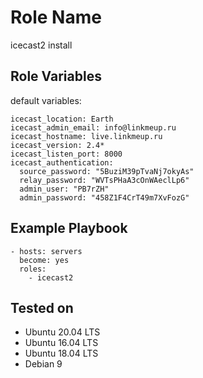 Role Name
=========

icecast2 install

Role Variables
--------------

default variables:
```
icecast_location: Earth
icecast_admin_email: info@linkmeup.ru
icecast_hostname: live.linkmeup.ru
icecast_version: 2.4*
icecast_listen_port: 8000
icecast_authentication:
  source_password: "5BuziM39pTvaNj7okyAs"
  relay_password: "WVTsPHaA3cOnWAeclLp6"
  admin_user: "PB7rZH"
  admin_password: "458Z1F4CrT49m7XvFozG"
```

Example Playbook
----------------

    - hosts: servers
      become: yes
      roles:
        - icecast2

Tested on
---------

- Ubuntu 20.04 LTS
- Ubuntu 16.04 LTS
- Ubuntu 18.04 LTS
- Debian 9
